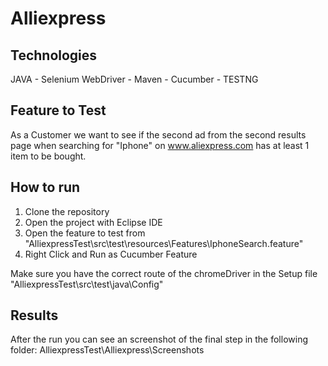 # Alliexpress

## Technologies 

JAVA - Selenium WebDriver - Maven - Cucumber - TESTNG

## Feature to Test
As a Customer we want to see if the second ad from the second results page when searching
for "Iphone" on www.aliexpress.com has at least 1 item to be bought.

## How to run

1. Clone the repository
2. Open the project with Eclipse IDE
3. Open the feature to test from "AlliexpressTest\src\test\resources\Features\IphoneSearch.feature"
4. Right Click and Run as Cucumber Feature

Make sure you have the correct route of the chromeDriver in the Setup file "AlliexpressTest\src\test\java\Config"

## Results

After the run you can see an screenshot of the final step in the following folder: AlliexpressTest\Alliexpress\Screenshots
